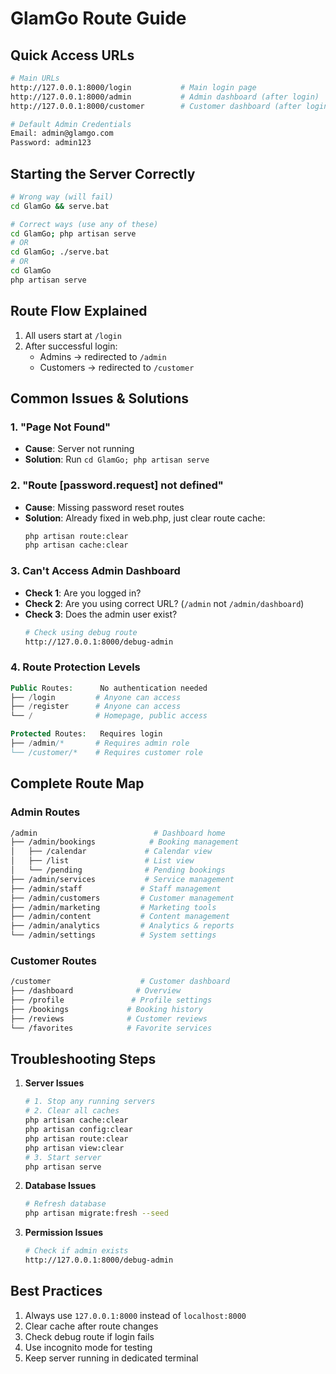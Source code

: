 # GlamGo Route Guide

## Quick Access URLs
```bash
# Main URLs
http://127.0.0.1:8000/login           # Main login page
http://127.0.0.1:8000/admin           # Admin dashboard (after login)
http://127.0.0.1:8000/customer        # Customer dashboard (after login)

# Default Admin Credentials
Email: admin@glamgo.com
Password: admin123
```

## Starting the Server Correctly
```bash
# Wrong way (will fail)
cd GlamGo && serve.bat

# Correct ways (use any of these)
cd GlamGo; php artisan serve
# OR
cd GlamGo; ./serve.bat
# OR
cd GlamGo
php artisan serve
```

## Route Flow Explained
1. All users start at `/login`
2. After successful login:
   - Admins → redirected to `/admin`
   - Customers → redirected to `/customer`

## Common Issues & Solutions

### 1. "Page Not Found"
- **Cause**: Server not running
- **Solution**: Run `cd GlamGo; php artisan serve`

### 2. "Route [password.request] not defined"
- **Cause**: Missing password reset routes
- **Solution**: Already fixed in web.php, just clear route cache:
  ```bash
  php artisan route:clear
  php artisan cache:clear
  ```

### 3. Can't Access Admin Dashboard
- **Check 1**: Are you logged in?
- **Check 2**: Are you using correct URL? (`/admin` not `/admin/dashboard`)
- **Check 3**: Does the admin user exist?
  ```bash
  # Check using debug route
  http://127.0.0.1:8000/debug-admin
  ```

### 4. Route Protection Levels
```php
Public Routes:      No authentication needed
├── /login         # Anyone can access
├── /register      # Anyone can access
└── /              # Homepage, public access

Protected Routes:   Requires login
├── /admin/*       # Requires admin role
└── /customer/*    # Requires customer role
```

## Complete Route Map

### Admin Routes
```bash
/admin                          # Dashboard home
├── /admin/bookings            # Booking management
│   ├── /calendar             # Calendar view
│   ├── /list                 # List view
│   └── /pending              # Pending bookings
├── /admin/services           # Service management
├── /admin/staff             # Staff management
├── /admin/customers         # Customer management
├── /admin/marketing         # Marketing tools
├── /admin/content           # Content management
├── /admin/analytics         # Analytics & reports
└── /admin/settings          # System settings
```

### Customer Routes
```bash
/customer                    # Customer dashboard
├── /dashboard              # Overview
├── /profile               # Profile settings
├── /bookings             # Booking history
├── /reviews              # Customer reviews
└── /favorites            # Favorite services
```

## Troubleshooting Steps

1. **Server Issues**
   ```bash
   # 1. Stop any running servers
   # 2. Clear all caches
   php artisan cache:clear
   php artisan config:clear
   php artisan route:clear
   php artisan view:clear
   # 3. Start server
   php artisan serve
   ```

2. **Database Issues**
   ```bash
   # Refresh database
   php artisan migrate:fresh --seed
   ```

3. **Permission Issues**
   ```bash
   # Check if admin exists
   http://127.0.0.1:8000/debug-admin
   ```

## Best Practices

1. Always use `127.0.0.1:8000` instead of `localhost:8000`
2. Clear cache after route changes
3. Check debug route if login fails
4. Use incognito mode for testing
5. Keep server running in dedicated terminal 